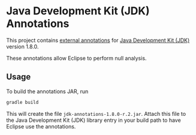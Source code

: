 # Java Development Kit (JDK) Annotations

This project contains [external annotations](https://wiki.eclipse.org/JDT_Core/Null_Analysis/External_Annotations) for
[Java Development Kit (JDK)](http://www.oracle.com/technetwork/java/index.html) version 1.8.0.

These annotations allow Eclipse to perform null analysis.

## Usage

To build the annotations JAR, run

```bash
gradle build
```

This will create the file `jdk-annotations-1.8.0-r.2.jar`. Attach this file to the
Java Development Kit (JDK) library entry in your build path to have Eclipse use the annotations.